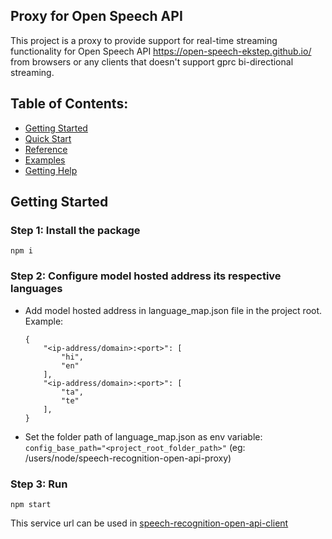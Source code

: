 ## Proxy for Open Speech API 

This project is a proxy to provide support for real-time streaming functionality for Open Speech API https://open-speech-ekstep.github.io/ from browsers or any clients that doesn't support gprc bi-directional streaming.

## Table of Contents:
* [Getting Started](#getting-Started)
* [Quick Start](#quick-start)
* [Reference](#reference)
* [Examples](#examples)
* [Getting Help](#getting-help)

## Getting Started

### Step 1: Install the package

`npm i `

### Step 2: Configure model hosted address its respective languages
- Add model hosted address in language_map.json file in the project root.
    Example: 
    ```
    {
        "<ip-address/domain>:<port>": [
            "hi",
            "en"
        ],
        "<ip-address/domain>:<port>": [
            "ta",
            "te"
        ],
    }
    ```

- Set the folder path of language_map.json as env variable: `config_base_path="<project_root_folder_path>"` (eg: /users/node/speech-recognition-open-api-proxy)

### Step 3: Run
```
npm start
```


This service url can be used in [speech-recognition-open-api-client](https://github.com/Open-Speech-EkStep/speech-recognition-open-api-client)


